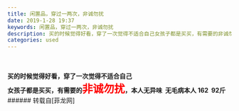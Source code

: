 ```yaml
---
title: 闲置品，穿过一两次，非诚勿扰
date: 2019-1-28 19:37
keywords: 闲置品，穿过一两次，非诚勿扰
description: 买的时候觉得好看，穿了一次觉得不适合自己女孩子都是买买，有需要的非诚勿扰，本人无异味  无毛病本人 162  92斤  
categories: used
---
```

<td class="t_f" id="postmessage_2834322">

<br/>
<br/>
<strong>买的时候觉得好看，穿了一次觉得不适合自己<br/>
女孩子都是买买，有需要的<font size="5"><font color="#ff0000">非诚勿扰</font></font>，本人无异味  无毛病</strong><strong>本人 162  92斤  </strong><br/>
</td>
###### 转载自[菲龙网]